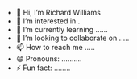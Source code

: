 - 👋 Hi, I’m Richard Williams
- 👀 I’m interested in .
- 🌱 I’m currently learning ......
- 💞️ I’m looking to collaborate on .....
- 📫 How to reach me .....
- 😄 Pronouns: ..........
- ⚡ Fun fact: ........

<!---
richardwilliams9/richardwilliams9 is a ✨ special ✨ repository because its `README.md` (this file) appears on your GitHub profile.
You can click the Preview link to take a look at your changes.
--->
